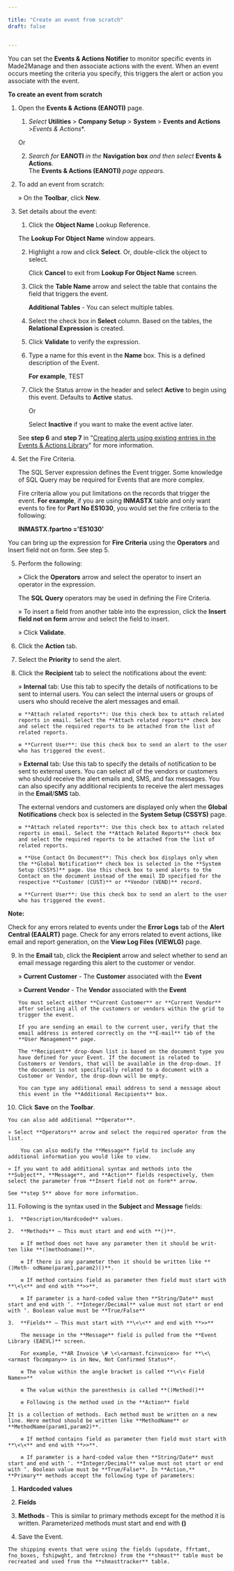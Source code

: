 ```yaml
---

title: "Create an event from scratch"
draft: false


---
```


You can set the **Events & Actions Notifier** to monitor specific events in Made2Manage and then associate actions with the event. When an event occurs meeting the criteria you specify, this triggers the alert or action you associate with the event.

**To create an event from scratch**

1.  Open the **Events & Actions (EANOTI)** page.

    1.  *Select* **Utilities** > **Company Setup** > **System** > **Events and Actions** >*Events & Actions**.
    
    Or
    
    2.  *Search for* **EANOTI** *in the* **Navigation box** *and then select* **Events & Actions**. <br>The **Events & Actions (EANOTI)** *page appears.*<br>

2.  To add an event from scratch:

    » On the **Toolbar**, click **New**.

3.  Set details about the event:

    1.  Click the **Object Name** Lookup Reference.

    The **Lookup For Object Name** window appears.

    2.  Highlight a row and click **Select**. Or, double-click the object to select.

        Click **Cancel** to exit from **Lookup For Object Name** screen.

    3.  Click the **Table Name** arrow and select the table that contains the field that triggers the event.

        **Additional Tables** - You can select multiple tables.

    4.  Select the check box in **Select** column. Based on the tables, the **Relational Expression** is created.

    5.  Click **Validate** to verify the expression.

    6.  Type a name for this event in the **Name** box. This is a defined description of the Event.

        **For example**, TEST

    7.  Click the Status arrow in the header and select **Active** to begin using this event. Defaults to **Active** status.

        Or

        Select **Inactive** if you want to make the event active later.

    See **step 6** and **step 7** in "[Creating alerts using existing entries in the Events & Actions Library](creating-alerts-using-existing-entries-in-the-events-actions-library.md)" for more information.

4.  Set the Fire Criteria.

    The SQL Server expression defines the Event trigger. Some knowledge of SQL Query may be required for Events that are more complex.

    Fire criteria allow you put limitations on the records that trigger the event. **For example**, if you are using **INMASTX** table and only want events to fire for **Part No ES1030**, you would set the fire criteria to the following:

    **INMASTX.fpartno ='ES1030'**

You can bring up the expression for **Fire Criteria** using the **Operators** and Insert field not on form. See step 5.

5.  Perform the following:

    » Click the **Operators** arrow and select the operator to insert an operator in the expression.

    The **SQL Query** operators may be used in defining the Fire Criteria.

    » To insert a field from another table into the expression, click the **Insert field not on form** arrow and select the field to insert.

    » Click **Validate**.

6.  Click the **Action** tab.

7.  Select the **Priority** to send the alert.

8.  Click the **Recipient** tab to select the notifications about the event:

    » **Internal** tab: Use this tab to specify the details of notifications to be sent to internal users. You can select the internal users or groups of users who should receive the alert messages and email.

        ≡ **Attach related reports**: Use this check box to attach related reports in email. Select the **Attach related reports** check box and select the required reports to be attached from the list of related reports.

        ≡ **Current User**: Use this check box to send an alert to the user who has triggered the event.

    » **External** tab: Use this tab to specify the details of notification to be sent to external users. You can select all of the vendors or customers who should receive the alert emails and, SMS, and fax messages.
    You can also specify any additional recipients to receive the alert messages in the **Email**/**SMS** tab.

    The external vendors and customers are displayed only when the **Global Notifications** check box is selected in the **System Setup (CSSYS)** page.

        ≡ **Attach related reports**: Use this check box to attach related reports in email. Select the **Attach Related Reports** check box and select the required reports to be attached from the list of related reports.
        
        ≡ **Use Contact On Document**: This check box displays only when the **Global Notification** check box is selected in the **System Setup (CSSYS)** page. Use this check box to send alerts to the Contact on the document instead of the email ID specified for the respective **Customer (CUST)** or **Vendor (VEND)** record.
        
        ≡ **Current User**: Use this check box to send an alert to the user who has triggered the event.

**Note:**

 Check for any errors related to events under the **Error Logs** tab of the **Alert Central (EAALRT)** page. Check for any errors related to event actions, like email and report generation, on the **View Log Files (VIEWLG)** page.

9.  In the **Email** tab, click the **Recipient** arrow and select whether to send an email message regarding this alert to the customer or vendor.

    » **Current Customer** - The **Customer** associated with the **Event**

    » **Current Vendor** - The **Vendor** associated with the **Event**

        You must select either **Current Customer** or **Current Vendor** after selecting all of the customers or vendors within the grid to trigger the event.

        If you are sending an email to the current user, verify that the email address is entered correctly on the **E-mail** tab of the **User Management** page.

        The **Recipient** drop-down list is based on the document type you have defined for your Event. If the document is related to Customers or Vendors, that will be available in the drop-down. If the document is not specifically related to a document with a Customer or Vendor, the drop-down will be empty.

        You can type any additional email address to send a message about this event in the **Additional Recipients** box.

10.  Click **Save** on the **Toolbar**.

    You can also add additional **Operator**.

    » Select **Operators** arrow and select the required operator from the list.

        You can also modify the **Message** field to include any additional information you would like to view.

    » If you want to add additional syntax and methods into the **Subject**, **Message**, and **Action** fields respectively, then select the parameter from **Insert field not on form** arrow.

    See **step 5** above for more information.

11.  Following is the syntax used in the **Subject** and **Message** fields:

    1.  **Description/Hardcoded** values.

    2.  **Methods** – This must start and end with **()**.

        ≡ If method does not have any parameter then it should be writ- ten like **()methodname()**.

        ≡ If there is any parameter then it should be written like **()Meth- odName(param1,param2)()**.

        ≡ If method contains field as parameter then field must start with **\<\<** and end with **>>**.

        ≡ If parameter is a hard-coded value then **String/Date** must start and end with ‘. **Integer/Decimal** value must not start or end with ‘. Boolean value must be **True/False**

    3.  **Fields** – This must start with **\<\<** and end with **>>**
        
        The message in the **Message** field is pulled from the **Event Library (EAEVL)** screen.

        For example, **AR Invoice \# \<\<armast.fcinvoice>> for **\<\<armast fbcompany>> is in New, Not Confirmed Status**.

        ≡ The value within the angle bracket is called **\<\< Field Name>>**

        ≡ The value within the parenthesis is called **()Method()**

        ≡ Following is the method used in the **Action** field

    It is a collection of methods. Each method must be written on a new line. Here method should be written like **MethodName** or **MethodName(param1,param2)**.

        ≡ If method contains field as parameter then field must start with **\<\<** and end with **>>**.

        ≡ If parameter is a hard-coded value then **String/Date** must start and end with ‘. **Integer/Decimal** value must not start or end with ‘. Boolean value must be **True/False**. In **Action,** **Primary** methods accept the following type of parameters:

1.  **Hardcoded values**

2.  **Fields**

3.  **Methods** - This is similar to primary methods except for the method it is written. Parameterized methods must start and end with **()**

12.  Save the Event.

    The shipping events that were using the fields (upsdate, ffrtamt, fno_boxes, fshipwght, and fmtrckno) from the **shmast** table must be recreated and used from the **shmasttracker** table.